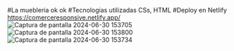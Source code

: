 #La muebleria ok ok
#Tecnologias utilizadas CSs, HTML
#Deploy en Netlify   https://comerceresponsive.netlify.app/
![Captura de pantalla 2024-06-30 153705](https://github.com/MiguelAngeloH/ecommerce-responsive/assets/44765289/06b53470-609b-48d0-91d4-89b517b33d7c)
![Captura de pantalla 2024-06-30 153800](https://github.com/MiguelAngeloH/ecommerce-responsive/assets/44765289/f350527f-acbd-4b62-81b6-093d0ca698bb)
![Captura de pantalla 2024-06-30 153734](https://github.com/MiguelAngeloH/ecommerce-responsive/assets/44765289/dc6f5e96-8686-4bf6-b4b0-4d114e129ed8)
